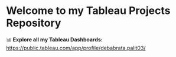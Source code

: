 # Welcome to my Tableau Projects Repository

📊 **Explore all my Tableau Dashboards:**  
https://public.tableau.com/app/profile/debabrata.palit03/
